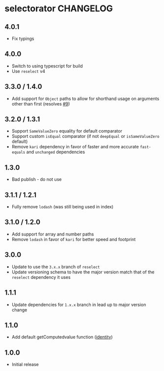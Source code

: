 # selectorator CHANGELOG

## 4.0.1

- Fix typings

## 4.0.0

- Switch to using typescript for build
- Use `reselect` v4

## 3.3.0 / 1.4.0

- Add support for `Object` paths to allow for shorthand usage on arguments other than first (resolves [#9](https://github.com/planttheidea/selectorator/issues/9))

## 3.2.0 / 1.3.1

- Support `SameValueZero` equality for default comparator
- Support custom `isEqual` comparator (if not `deepEqual` or `isSameValueZero` default)
- Remove `kari` dependency in favor of faster and more accurate `fast-equals` and `unchanged` dependencies

## 1.3.0

- Bad publish - do not use

## 3.1.1 / 1.2.1

- Fully remove `lodash` (was still being used in index)

## 3.1.0 / 1.2.0

- Add support for array and number paths
- Remove `lodash` in favor of `kari` for better speed and footprint

## 3.0.0

- Update to use the `3.x.x` branch of `reselect`
- Update versioning schema to have the major version match that of the `reselect` dependency it uses

## 1.1.1

- Update dependencies for `1.x.x` branch in lead up to major version change

## 1.1.0

- Add default getComputedvalue function ([identity](https://lodash.com/docs/4.17.4#identity))

## 1.0.0

- Initial release
